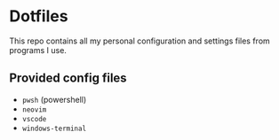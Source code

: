 # Dotfiles

This repo contains all my personal configuration and settings files from programs I use.

## Provided config files

-  `pwsh` (powershell)
-  `neovim`
-  `vscode`
-  `windows-terminal`
